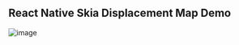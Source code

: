 ## React Native Skia Displacement Map Demo 
![image](https://github.com/lauridskern/skia-scroll-view-shader/assets/8788856/b1ed8c72-8221-4a9c-8ddd-1530023382f1)
